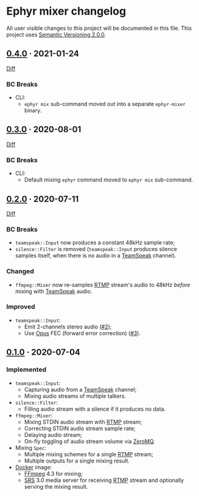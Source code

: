 Ephyr mixer changelog
=====================

All user visible changes to this project will be documented in this file. This project uses [Semantic Versioning 2.0.0].




## [0.4.0] · 2021-01-24
[0.4.0]: /../../tree/mixer-v0.4.0/components/mixer

[Diff](/../../compare/v0.3.0..mixer-v0.4.0)

### BC Breaks

- CLI:
    - `ephyr mix` sub-command moved out into a separate `ephyr-mixer` binary.




## [0.3.0] · 2020-08-01
[0.3.0]: /../../tree/v0.3.0

[Diff](/../../compare/v0.2.0..v0.3.0)

### BC Breaks

- CLI:
    - Default mixing `ephyr` command moved to `ephyr mix` sub-command.




## [0.2.0] · 2020-07-11
[0.2.0]: /../../tree/v0.2.0

[Diff](/../../compare/v0.1.0..v0.2.0)

### BC Breaks

- `teamspeak::Input` now produces a constant 48kHz sample rate;
- `silence::Filter` is removed (`teamspeak::Input` produces silence samples itself, when there is no audio in a [TeamSpeak] channel).

### Changed

- `ffmpeg::Mixer` now re-samples [RTMP] stream's audio to 48kHz _before_ mixing with [TeamSpeak] audio.

### Improved

- `teamspeak::Input`:
    - Emit 2-channels stereo audio ([#2]);
    - Use [Opus] FEC (forward error correction) ([#3]).
    
[#2]: /../../issues/2
[#3]: /../../issues/3




## [0.1.0] · 2020-07-04
[0.1.0]: /../../tree/v0.1.0

### Implemented

- `teamspeak::Input`:
    - Capturing audio from a [TeamSpeak] channel;
    - Mixing audio streams of multiple talkers.
- `silence::Filter`:
    - Filling audio stream with a silence if it produces no data.
- `ffmpeg::Mixer`:
    - Mixing STDIN audio stream with [RTMP] stream;
    - Correcting STDIN audio stream sample rate;
    - Delaying audio stream;
    - On-fly toggling of audio stream volume via [ZeroMQ].
- Mixing `Spec`:
    - Multiple mixing schemes for a single [RTMP] stream;
    - Multiple outputs for a single mixing result.
- [Docker] image:
    - [FFmpeg] 4.3 for mixing;
    - [SRS] 3.0 media server for receiving [RTMP] stream and optionally serving the mixing result.





[Docker]: https://www.docker.com
[FFmpeg]: https://ffmpeg.org
[Opus]: https://opus-codec.org
[RTMP]: https://en.wikipedia.org/wiki/Real-Time_Messaging_Protocol
[Semantic Versioning 2.0.0]: https://semver.org
[SRS]: https://ossrs.net
[TeamSpeak]: https://teamspeak.com
[ZeroMQ]: https://zeromq.org
